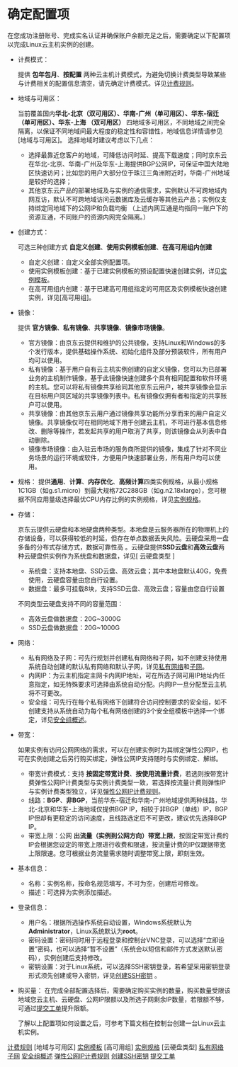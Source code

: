 # 确定配置项
在您成功注册账号、完成实名认证并确保账户余额充足之后，需要确定以下配置项以完成Linux云主机实例的创建。
* 计费模式：
   
   提供 **包年包月**、**按配置** 两种云主机计费模式，为避免切换计费类型导致某些与计费相关的配置信息清空，请先确定计费模式。详见[计费规则](../Pricing/Billing-Rules.md)。
* 地域与可用区：
   
   当前覆盖国内**华北-北京（双可用区）、华南-广州（单可用区）、华东-宿迁（单可用区）、华东-上海 （双可用区）** 四地域多可用区，不同地域之间完全隔离，以保证不同地域间最大程度的稳定性和容错性，地域信息详情请参见[地域与可用区]。
   选择地域时建议考虑以下几点：
     * 选择最靠近您客户的地域，可降低访问时延、提高下载速度；同时京东云在华北-北京、华南-广州及华东-上海提供BGP公网IP，可保证中国大陆地区快速访问；比如您的用户大部分位于珠江三角洲附近时，华南-广州地域是较好的选择；
     * 其他京东云产品的部署地域及与实例的通信需求，实例默认不可跨地域内网互访，默认不可跨地域访问云数据库及云缓存等其他云产品；实例仅支持绑定同地域下的公网IP和负载均衡
（上述内网互通是均指同一账户下的资源互通，不同账户的资源内网完全隔离。）

* 创建方式：
   
   可选三种创建方式 **自定义创建**、**使用实例模板创建**、**在高可用组内创建**
    * 自定义创建：自定义全部实例配置项。
    * 使用实例模板创建：基于已建实例模板的预设配置快速创建实例，详见[实例模板](../Operation-Guide/Instance-Template/Overview.md)。
    * 在高可用组内创建：基于已建高可用组指定的可用区及实例模板快速创建实例，详见[高可用组]。
* 镜像：
   
   提供 **官方镜像**、**私有镜像**、**共享镜像**、**镜像市场镜像**。
   *  官方镜像：由京东云提供和维护的公共镜像，支持Linux和Windows的多个发行版本，提供基础操作系统、初始化组件及部分预装软件，所有用户均可以使用。
   *  私有镜像：基于用户自有云主机实例创建的自定义镜像，您可以为已部署业务的主机制作镜像，基于此镜像快速创建多个具有相同配置和软件环境的主机。您可以将私有镜像共享给同其他京东云用户，被共享镜像会显示在目标用户同区域的共享镜像列表中。私有镜像仅拥有者和指定的共享账户可以使用。
   * 共享镜像：由其他京东云用户通过镜像共享功能所分享而来的用户自定义镜像。共享镜像仅可在相同地域下用于创建云主机，不可进行基本信息修改、删除等操作，若发起共享的用户取消了共享，则该镜像会从列表中自动删除。
   * 镜像市场镜像：由入驻云市场的服务商所提供的镜像，集成了针对不同业务场景的运行环境或软件，方便用户快速部署业务，所有用户均可以使用。       
* 规格：
  提供**通用**、**计算**、**内存优化**、**高频计算**四类实例规格，从最小规格1C1GB（如g.s1.micro）到最大规格72C288GB（如g.n2.18xlarge），您可根据不同应用量级选择最优CPU内存比例的实例规格，详见[实例规格](../Introduction/Instance-Type-Family.md)。
* 存储：
  
  京东云提供云硬盘和本地硬盘两种类型。本地盘是云服务器所在的物理机上的存储设备，可以获得较低的时延，但存在单点数据丢失风险。云硬盘采用一盘多备的分布式存储方式，数据可靠性高 。云硬盘提供**SSD云盘**和**高效云盘**两种云硬盘供实例作为系统盘和数据盘，详见[ 云硬盘类型  ]
    * 系统盘：支持本地盘、SSD云盘、高效云盘；其中本地盘默认40G，免费使用，云硬盘容量由您自行设置。
    * 数据盘：最多可挂载8块，支持SSD云盘、高效云盘；容量由您自行设置
    
   不同类型云硬盘支持不同的容量范围：
   * 高效云盘做数据盘：20G~3000G                
   * SSD云盘做数据盘：20G~1000G 
 * 网络：
    *  私有网络及子网：可先行规划并创建私有网络和子网，如不创建支持使用系统自动创建的默认私有网络和默认子网，详见[私有网络](../../../Networking/Virtual-Private-Cloud/Introduction/Functions/VPC.md)和[子网](../../..//Networking/Virtual-Private-Cloud/Introduction/Functions/Subnet.md)。
    *  内网IP：为云主机指定主网卡内网IP地址，可在所选子网可用IP地址内任意指定，如无特殊要求可选择由系统自动分配。内网IP一旦分配至云主机将不可更改。
    *  安全组：可先行在每个私有网络下创建符合访问控制要求的安全组，如不创建支持从系统自动为每个私有网络创建的3个安全组模板中选择一个绑定，详见[安全组概述](../../../Networking/Virtual-Private-Cloud/Introduction/Functions/Security-Group.md)。
 * 带宽：
   
   如果实例有访问公网网络的需求，可以在创建实例时为其绑定弹性公网IP，也可在实例创建之后另行购买绑定，弹性公网IP支持随时与实例绑定、解绑。
    * 带宽计费模式：支持 **按固定带宽计费**、**按使用流量计费**，若选则按带宽计费弹性公网IP计费类型与实例计费类型一致，若选择按流量计费则弹性IP与实例计费类型独立，详见[弹性公网IP计费规则](../../../Networking/Elastic-IP/Pricing/Billing-Rules.md)。
    * 线路：**BGP**、**非BGP**，当前华东-宿迁和华南-广州地域提供两种线路，华北-北京和华东-上海地域仅提供BGP IP，相较于非BGP（单线）IP，BGP IP但却有更稳定的访问速度，且线路选定后不可更改，建议优先选择BGP IP。
    * 带宽上限：公网 **出流量（实例到公网方向）带宽上限**，按固定带宽计费的IP会根据您设定的带宽上限进行收费和限速，按流量计费的IP仅跟据带宽上限限速。您可根据业务流量需求随时调整带宽上限，即刻生效。
 * 基本信息：
    * 名称：实例名称，按命名规范填写，不可为空，创建后可修改。
    * 描述：可选择为实例添加描述。
* 登录信息：
    * 用户名：根据所选操作系统自动设置，Windows系统默认为**Administrator**，Linux系统默认为**root**。
    * 密码设置：密码同时用于远程登录和控制台VNC登录，可以选择“立即设置”密码，也可以选择“暂不设置”（系统会以短信和邮件方式发送默认密码），实例创建后支持修改。
    * 密钥设置：对于Linux系统，可以选择SSH密钥登录，若希望采用密钥登录形式须先创建或导入密钥，详见[创建SSH密钥](../Operation-Guide/Key-Pair/Create-Keypair.md) 。
* 购买量：
    在完成全部配置选择后，需要确定购买实例的数量，购买数量受限该地域您云主机、云硬盘、公网IP限额以及所选子网剩余IP数量，若限额不够，可通过[提交工单][1]提升限额。 

    了解以上配置项如何设置之后，可参考下篇文档在控制台创建一台Linux云主机实例。

[计费规则](../Pricing/Billing-Rules.md)
[地域与可用区]
[实例模板](../Operation-Guide/Instance-Template/Overview.md)
[高可用组]
[实例规格](../Introduction/Instance-Type-Family.md)
[云硬盘类型]
[私有网络](../../../Networking/Virtual-Private-Cloud/Introduction/Functions/VPC.md)
[子网](../../..//Networking/Virtual-Private-Cloud/Introduction/Functions/Subnet.md)
[安全组概述](../../../Networking/Virtual-Private-Cloud/Introduction/Functions/Security-Group.md)
[弹性公网IP计费规则](../../../Networking/Elastic-IP/Pricing/Billing-Rules.md)
[创建SSH密钥](../Operation-Guide/Key-Pair/Create-Keypair.md)
[提交工单][1]


  [1]: https://ticket.jdcloud.com/myorder/submit